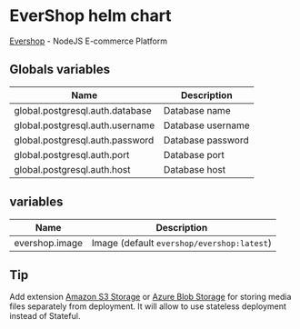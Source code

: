 # EverShop helm chart

[Evershop](https://evershop.io) - NodeJS E-commerce Platform

## Globals variables

| Name                            | Description       |
| ------------------------------- | ----------------- |
| global.postgresql.auth.database | Database name     |
| global.postgresql.auth.username | Database username |
| global.postgresql.auth.password | Database password |
| global.postgresql.auth.port     | Database port     |
| global.postgresql.auth.host     | Database host     |

## variables

| Name           | Description                                |
| -------------- | ------------------------------------------ |
| evershop.image | Image (default `evershop/evershop:latest`) |

## Tip

Add extension [Amazon S3 Storage](https://evershop.io/extensions) or [Azure Blob Storage](https://evershop.io/extensions) for storing media files separately from deployment.
It will allow to use stateless deployment instead of Stateful.
